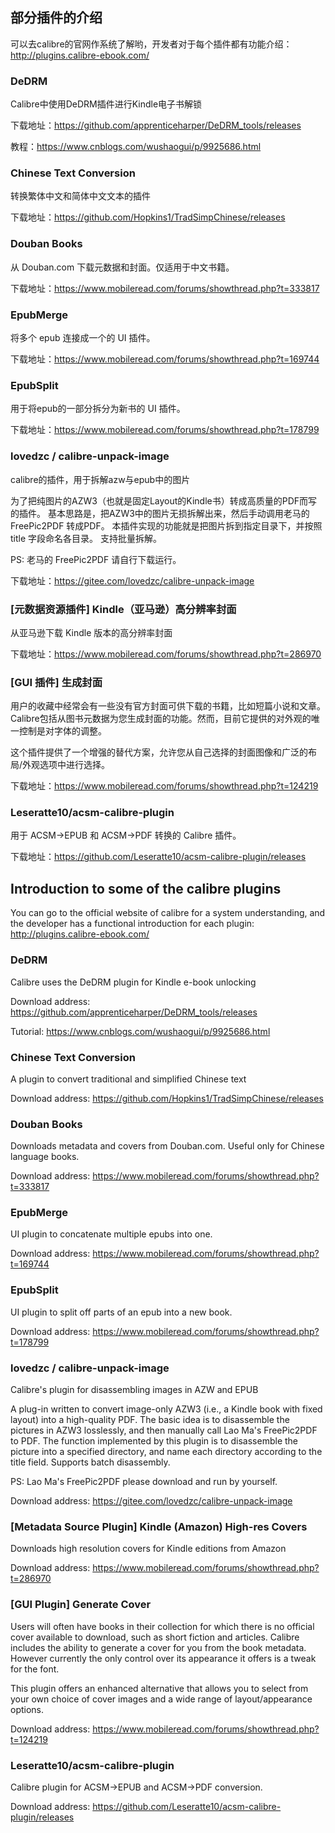 
## 部分插件的介绍

可以去calibre的官网作系统了解哟，开发者对于每个插件都有功能介绍：http://plugins.calibre-ebook.com/

### DeDRM
Calibre中使用DeDRM插件进行Kindle电子书解锁

下载地址：https://github.com/apprenticeharper/DeDRM_tools/releases

教程：https://www.cnblogs.com/wushaogui/p/9925686.html

### Chinese Text Conversion

转换繁体中文和简体中文文本的插件

下载地址：https://github.com/Hopkins1/TradSimpChinese/releases

### Douban Books

从 Douban.com 下载元数据和封面。仅适用于中文书籍。

下载地址：https://www.mobileread.com/forums/showthread.php?t=333817

### EpubMerge

将多个 epub 连接成一个的 UI 插件。

下载地址：https://www.mobileread.com/forums/showthread.php?t=169744

### EpubSplit

用于将epub的一部分拆分为新书的 UI 插件。

下载地址：https://www.mobileread.com/forums/showthread.php?t=178799

### lovedzc / calibre-unpack-image

calibre的插件，用于拆解azw与epub中的图片

为了把纯图片的AZW3（也就是固定Layout的Kindle书）转成高质量的PDF而写的插件。 基本思路是，把AZW3中的图片无损拆解出来，然后手动调用老马的 FreePic2PDF 转成PDF。 本插件实现的功能就是把图片拆到指定目录下，并按照 title 字段命名各目录。 支持批量拆解。

PS: 老马的 FreePic2PDF 请自行下载运行。

下载地址：https://gitee.com/lovedzc/calibre-unpack-image

### [元数据资源插件] Kindle（亚马逊）高分辨率封面

从亚马逊下载 Kindle 版本的高分辨率封面

下载地址：https://www.mobileread.com/forums/showthread.php?t=286970
### [GUI 插件] 生成封面

用户的收藏中经常会有一些没有官方封面可供下载的书籍，比如短篇小说和文章。Calibre包括从图书元数据为您生成封面的功能。然而，目前它提供的对外观的唯一控制是对字体的调整。

这个插件提供了一个增强的替代方案，允许您从自己选择的封面图像和广泛的布局/外观选项中进行选择。 

下载地址：https://www.mobileread.com/forums/showthread.php?t=124219

### Leseratte10/acsm-calibre-plugin

用于 ACSM->EPUB 和 ACSM->PDF 转换的 Calibre 插件。

下载地址：https://github.com/Leseratte10/acsm-calibre-plugin/releases
## Introduction to some of the calibre plugins

You can go to the official website of calibre for a system understanding, and the developer has a functional introduction for each plugin: http://plugins.calibre-ebook.com/

### DeDRM
Calibre uses the DeDRM plugin for Kindle e-book unlocking

Download address: https://github.com/apprenticeharper/DeDRM_tools/releases

Tutorial: https://www.cnblogs.com/wushaogui/p/9925686.html

### Chinese Text Conversion

A plugin to convert traditional and simplified Chinese text

Download address: https://github.com/Hopkins1/TradSimpChinese/releases

### Douban Books

Downloads metadata and covers from Douban.com. Useful only for Chinese language books.

Download address: https://www.mobileread.com/forums/showthread.php?t=333817

### EpubMerge

UI plugin to concatenate multiple epubs into one.

Download address: https://www.mobileread.com/forums/showthread.php?t=169744

### EpubSplit

UI plugin to split off parts of an epub into a new book.

Download address: https://www.mobileread.com/forums/showthread.php?t=178799

### lovedzc / calibre-unpack-image

Calibre's plugin for disassembling images in AZW and EPUB

A plug-in written to convert image-only AZW3 (i.e., a Kindle book with fixed layout) into a high-quality PDF. The basic idea is to disassemble the pictures in AZW3 losslessly, and then manually call Lao Ma's FreePic2PDF to PDF. The function implemented by this plugin is to disassemble the picture into a specified directory, and name each directory according to the title field. Supports batch disassembly.

PS: Lao Ma's FreePic2PDF please download and run by yourself.

Download address: https://gitee.com/lovedzc/calibre-unpack-image

### [Metadata Source Plugin] Kindle (Amazon) High-res Covers

Downloads high resolution covers for Kindle editions from Amazon

Download address: https://www.mobileread.com/forums/showthread.php?t=286970

### [GUI Plugin] Generate Cover

Users will often have books in their collection for which there is no official cover available to download, such as short fiction and articles. Calibre includes the ability to generate a cover for you from the book metadata. However currently the only control over its appearance it offers is a tweak for the font.

This plugin offers an enhanced alternative that allows you to select from your own choice of cover images and a wide range of layout/appearance options. 

Download address: https://www.mobileread.com/forums/showthread.php?t=124219

### Leseratte10/acsm-calibre-plugin

Calibre plugin for ACSM->EPUB and ACSM->PDF conversion. 

Download address: https://github.com/Leseratte10/acsm-calibre-plugin/releases
